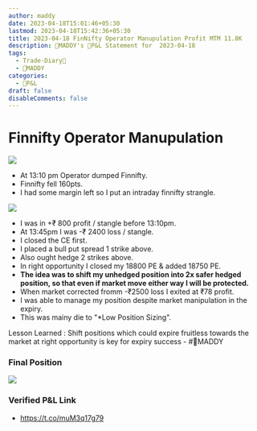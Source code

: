 ```yaml
---
author: maddy
date: 2023-04-18T15:01:46+05:30
lastmod: 2023-04-18T15:42:36+05:30
title: 2023-04-18 FinNifty Operator Manupulation Profit MTM 11.8K
description: 🧔MADDY's 💸P&L Statement for  2023-04-18
tags:
  - Trade-Diary📗
  - 🧔MADDY
categories:
  - 💸P&L
draft: false
disableComments: false
---
```


# Finnifty Operator Manupulation

![](https://i.imgur.com/447A2Nd.png)

- At 13:10 pm Operator dumped Finnifty.
- Finnifty fell 160pts.
- I had some margin left so I put an intraday finnifty strangle.

![](https://i.imgur.com/nXQQO4l.png)

- I was in +₹ 800 profit / stangle before 13:10pm.
- At 13:45pm I was -₹ 2400 loss / stangle.
- I closed the CE first.
- I placed a bull put spread 1 strike above.
- Also ought hedge 2 strikes above.
- In right opportunity I closed my 18800 PE & added 18750 PE.
- **The idea was to shift my unhedged position into 2x safer hedged position, so that even if market move either way I will be protected.**
- When market corrected fromm -₹2500 loss I exited at ₹78 profit.
- I was able to manage my position despite market manipulation in the expiry.
- This was mainy die to "\*Low Position Sizing".

Lesson Learned : Shift positions which could expire fruitless towards the market at right opportunity is key for expiry success - #🧔MADDY

### Final Position

![](https://i.imgur.com/8qcT5CJ.png)

### Verified P&L Link

- https://t.co/muM3q17g79
